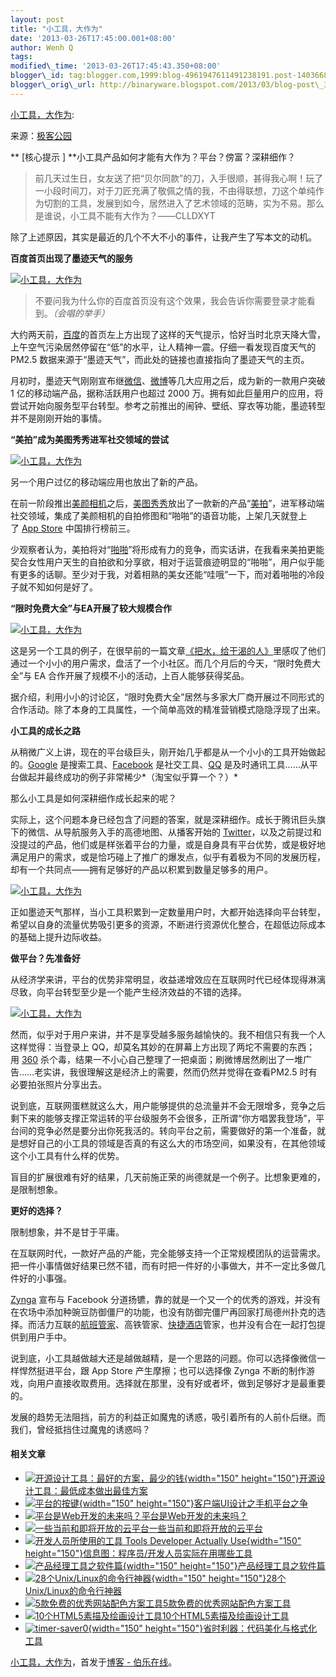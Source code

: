 ```yaml
--- 
layout: post 
title: "小工具，大作为" 
date: '2013-03-26T17:45:00.001+08:00' 
author: Wenh Q
tags:
modified\_time: '2013-03-26T17:45:43.350+08:00' 
blogger\_id: tag:blogger.com,1999:blog-4961947611491238191.post-1403668578244770114
blogger\_orig\_url: http://binaryware.blogspot.com/2013/03/blog-post\_3183.html
---
```

[小工具，大作为](http://blog.jobbole.com/36825/?utm_source=rss&utm_medium=rss&utm_campaign=%25e5%25b0%258f%25e5%25b7%25a5%25e5%2585%25b7%25ef%25bc%258c%25e5%25a4%25a7%25e4%25bd%259c%25e4%25b8%25ba):

来源：[极客公园](http://www.geekpark.net/read/view/175566)

**
[核心提示
] **小工具产品如何才能有大作为？平台？傍富？深耕细作？


> 前几天过生日，女友送了把“贝尔同款”的刀，入手很顺，甚得我心啊！玩了一小段时间刀，对于刀匠充满了敬佩之情的我，不由得联想，刀这个单纯作为切割的工具，发展到如今，居然进入了艺术领域的范畴，实为不易。那么是谁说，小工具不能有大作为？——CLLDXYT

除了上述原因，其实是最近的几个不大不小的事件，让我产生了写本文的动机。

**百度首页出现了墨迹天气的服务**

[![小工具，大作为](http://blog.jobbole.com/wp-content/uploads/2013/03/125.jpg "小工具，大作为")](http://blog.jobbole.com/wp-content/uploads/2013/03/125.jpg "小工具，大作为")


> 不要问我为什么你的百度首页没有这个效果，我会告诉你需要登录才能看到。*（会唱的举手）*

大约两天前，[百度](http://www.geekpark.net/tag/%E7%99%BE%E5%BA%A6 "标签：百度")的首页左上方出现了这样的天气提示，恰好当时北京天降大雪，上午空气污染居然停留在“低”的水平，让人精神一震。仔细一看发现百度天气的
PM2.5 数据来源于“墨迹天气”，而此处的链接也直接指向了墨迹天气的主页。

月初时，墨迹天气刚刚宣布继[微信](http://www.geekpark.net/tag/%E5%BE%AE%E4%BF%A1 "标签：微信")、[微博](http://www.geekpark.net/tag/%E6%96%B0%E6%B5%AA%E5%BE%AE%E5%8D%9A "标签：新浪微博")等几大应用之后，成为新的一款用户突破
1 亿的移动端产品，据称活跃用户也超过 2000
万。拥有如此巨量用户的应用，将尝试开始向服务型平台转型。参考之前推出的闹钟、壁纸、穿衣等功能，墨迹转型并不是刚刚开始的事情。

**“美拍”成为美图秀秀进军社交领域的尝试**

[![小工具，大作为](http://blog.jobbole.com/wp-content/uploads/2013/03/218.jpg "小工具，大作为")](http://blog.jobbole.com/wp-content/uploads/2013/03/218.jpg "小工具，大作为")

另一个用户过亿的移动端应用也放出了新的产品。

在前一阶段推出[美颜相机](http://www.geekpark.net/read/view/173108 "美颜相机——自拍的精准需求")之后，[美图秀秀](http://www.geekpark.net/tag/%E7%BE%8E%E5%9B%BE%E7%A7%80%E7%A7%80 "标签：美图秀秀")放出了一款新的产品“[美拍](http://www.geekpark.net/read/view/174508 "美拍：图片社交的市场再挖掘")”，进军移动端社交领域，集成了美颜相机的自拍修图和“啪啪”的语音功能，上架几天就登上了 [App
Store](http://www.geekpark.net/tag/App%20Store "标签：App Store") 中国排行榜前三。

少观察者认为，美拍将对“[啪啪](http://www.geekpark.net/tag/%E5%95%AA%E5%95%AA "标签：啪啪")”将形成有力的竞争，而实话讲，在我看来美拍更能契合女性用户天生的自拍欲和分享欲，相对于运营痕迹明显的“啪啪”，用户似乎能有更多的话聊。至少对于我，对着相熟的美女还能“哇哦”一下，而对着啪啪的冷段子就不知如何是好了。

**“限时免费大全”与EA开展了较大规模合作**

[![小工具，大作为](http://blog.jobbole.com/wp-content/uploads/2013/03/317.jpg "小工具，大作为")](http://blog.jobbole.com/wp-content/uploads/2013/03/317.jpg "小工具，大作为")

这是另一个工具的例子，在很早前的一篇文章[《把水，给干渴的人》](http://www.geekpark.net/read/view/166365)里感叹了他们通过一个小小的用户需求，盘活了一个小社区。而几个月后的今天，“限时免费大全”与
EA 合作开展了规模不小的活动，上百人能够获得奖品。

据介绍，利用小小的讨论区，“限时免费大全”居然与多家大厂商开展过不同形式的合作活动。除了本身的工具属性，一个简单高效的精准营销模式隐隐浮现了出来。

**小工具的成长之路**

从稍微广义上讲，现在的平台级巨头，刚开始几乎都是从一个小小的工具开始做起的。[Google](http://www.geekpark.net/tag/google "标签：google") 是搜索工具、[Facebook](http://www.geekpark.net/tag/facebook "标签：facebook") 是社交工具、[QQ](http://www.geekpark.net/tag/QQ "标签：QQ") 是及时通讯工具……从平台做起并最终成功的例子非常稀少*（淘宝似乎算一个？）*

那么小工具是如何深耕细作成长起来的呢？

实际上，这个问题本身已经包含了问题的答案，就是深耕细作。成长于腾讯巨头旗下的微信、从导航服务入手的高德地图、从播客开始的 [Twitter](http://www.geekpark.net/tag/twitter "标签：twitter")，以及之前提过和没提过的产品，他们或是样张着平台的力量，或是自身具有平台优势，或是极好地满足用户的需求，或是恰巧碰上了推广的爆发点，似乎有着极为不同的发展历程，却有一个共同点——拥有足够好的产品以积累到数量足够多的用户。

[![小工具，大作为](http://blog.jobbole.com/wp-content/uploads/2013/03/415.jpg "小工具，大作为")](http://blog.jobbole.com/wp-content/uploads/2013/03/415.jpg "小工具，大作为")

正如墨迹天气那样，当小工具积累到一定数量用户时，大都开始选择向平台转型，希望以自身的流量优势吸引更多的资源，不断进行资源优化整合，在超低边际成本的基础上提升边际收益。

**做平台？先准备好**

从经济学来讲，平台的优势非常明显，收益递增效应在互联网时代已经体现得淋漓尽致，向平台转型至少是一个能产生经济效益的不错的选择。

[![小工具，大作为](http://blog.jobbole.com/wp-content/uploads/2013/03/513.jpg "小工具，大作为")](http://blog.jobbole.com/wp-content/uploads/2013/03/513.jpg "小工具，大作为")

然而，似乎对于用户来讲，并不是享受越多服务越愉快的。我不相信只有我一个人这样觉得：当登录上
QQ，却莫名其妙的在屏幕上方出现了两坨不需要的东西；用 [360](http://www.geekpark.net/tag/360 "标签：360") 杀个毒，结果一不小心自己整理了一把桌面；刷微博居然刷出了一堆广告……老实讲，我很理解这是经济上的需要，然而仍然并觉得在查看PM2.5
时有必要拍张照片分享出去。

说到底，互联网蛋糕就这么大，用户能够提供的总流量并不会无限增多，竞争之后剩下来的能够支撑正常运转的平台级服务不会很多，正所谓“你方唱罢我登场”，平台间的竞争必然是要分出你死我活的。转向平台之前，需要做好的第一个准备，就是想好自己的小工具的领域是否真的有这么大的市场空间，如果没有，在其他领域这个小工具有什么样的优势。

盲目的扩展很难有好的结果，几天前施正荣的尚德就是一个例子。比想象更难的，是限制想象。

**更好的选择？**

限制想象，并不是甘于平庸。

在互联网时代，一款好产品的产能，完全能够支持一个正常规模团队的运营需求。把一件小事情做好结果已然不错，而有时把一件好的小事做大，并不一定比多做几件好的小事强。

[Zynga](http://www.geekpark.net/tag/Zynga "标签：Zynga") 宣布与 Facebook
分道扬镳，靠的就是一个又一个的优秀的游戏，并没有在农场中添加种豌豆防御僵尸的功能，也没有防御完僵尸再回家打局德州扑克的选择。而活力互联的[航班管家](http://www.geekpark.net/tag/%E8%88%AA%E7%8F%AD%E7%AE%A1%E5%AE%B6 "标签：航班管家")、高铁管家、[快捷酒店](http://www.geekpark.net/tag/%E5%BF%AB%E6%8D%B7%E9%85%92%E5%BA%97%E7%AE%A1%E5%AE%B6 "标签：快捷酒店管家")管家，也并没有合在一起打包提供到用户手中。

说到底，小工具越做越大还是越做越精，是一个思路的问题。你可以选择像微信一样悍然挺进平台，跟
App Store 产生摩擦；也可以选择像 Zynga
不断的制作游戏，向用户直接收取费用。选择就在那里，没有好或者坏，做到足够好才是最重要的。

发展的趋势无法阻挡，前方的利益正如魔鬼的诱惑，吸引着所有的人前仆后继。而我们，曾经抵挡住过魔鬼的诱惑吗？


#### 相关文章

-   [![开源设计工具：最好的方案，最少的钱](http://blog.jobbole.com/wp-content/uploads/2012/04/Open-Source-design-tools-Best-Solution-with-Minimal-Cost01-150x150.jpg){width="150"
    height="150"}](http://blog.jobbole.com/16596/)[开源设计工具：最低成本做出最佳方案](http://blog.jobbole.com/16596/)
-   [![平台的按键](http://blog.jobbole.com/wp-content/uploads/2011/07/1-keyboard-of-platform-150x150.jpg){width="150"
    height="150"}](http://blog.jobbole.com/1039/)[客户端UI设计之手机平台之争](http://blog.jobbole.com/1039/)
-   [![平台是Web开发的未来吗？](http://blog.jobbole.com/wp-content/plugins/wordpress-23-related-posts-plugin/static/thumbs/2.jpg)](http://blog.jobbole.com/1108/)[平台是Web开发的未来吗？](http://blog.jobbole.com/1108/)
-   [![一些当前和即将开放的云平台](http://blog.jobbole.com/wp-content/plugins/wordpress-23-related-posts-plugin/static/thumbs/29.jpg)](http://blog.jobbole.com/724/)[一些当前和即将开放的云平台](http://blog.jobbole.com/724/)
-   [![开发人员所使用的工具 Tools Developer Actually
    Use](http://blog.jobbole.com/wp-content/uploads/2011/12/Developer-Infographic-150x150.jpg){width="150"
    height="150"}](http://blog.jobbole.com/9660/)[信息图：程序员/开发人员实际在用哪些工具](http://blog.jobbole.com/9660/)
-   [![产品经理工具之软件篇](http://blog.jobbole.com/wp-content/uploads/2012/07/Product-manager-for-software-tools1-150x150.png){width="150"
    height="150"}](http://blog.jobbole.com/22991/)[产品经理工具之软件篇](http://blog.jobbole.com/22991/)
-   [![28个Unix/Linux的命令行神器](http://blog.jobbole.com/wp-content/uploads/2012/07/cowsay_screenshot-150x150.png){width="150"
    height="150"}](http://blog.jobbole.com/23638/)[28个Unix/Linux的命令行神器](http://blog.jobbole.com/23638/)
-   [![5款免费的优秀网站配色方案工具](http://blog.jobbole.com/wp-content/plugins/wordpress-23-related-posts-plugin/static/thumbs/30.jpg)](http://blog.jobbole.com/699/)[5款免费的优秀网站配色方案工具](http://blog.jobbole.com/699/)
-   [![10个HTML5素描及绘画设计工具](http://blog.jobbole.com/wp-content/uploads/2013/02/mr.-doob-harmony1-150x150.jpg)](http://blog.jobbole.com/589/)[10个HTML5素描及绘画设计工具](http://blog.jobbole.com/589/)
-   [![timer-saver0](http://blog.jobbole.com/wp-content/uploads/2012/04/timer-saver0-150x150.gif){width="150"
    height="150"}](http://blog.jobbole.com/16979/)[省时利器：代码美化与格式化工具](http://blog.jobbole.com/16979/)

[小工具，大作为](http://blog.jobbole.com/36825/)，首发于[博客 -
伯乐在线](http://blog.jobbole.com/)。
